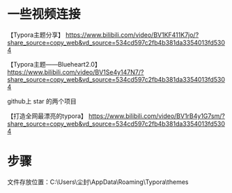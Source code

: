 # 一些视频连接

【Typora主题分享】 https://www.bilibili.com/video/BV1KF411K7jo/?share_source=copy_web&vd_source=534cd597c2fb4b381da3354013fd5304  

【Typora主题——Blueheart2.0】 https://www.bilibili.com/video/BV1Se4y147N7/?share_source=copy_web&vd_source=534cd597c2fb4b381da3354013fd5304

github上 star 的两个项目

【打造全网最漂亮的typora】 https://www.bilibili.com/video/BV1rB4y1G7sm/?share_source=copy_web&vd_source=534cd597c2fb4b381da3354013fd5304





# 步骤

文件存放位置：C:\Users\尘封\AppData\Roaming\Typora\themes



